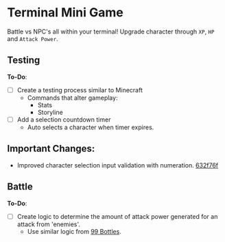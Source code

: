 # Terminal Mini Game
Battle vs NPC's all within your terminal! Upgrade character through `XP`, `HP` and `Attack Power`.

## Testing
**To-Do**:
- [ ] Create a testing process similar to Minecraft
  - Commands that alter gameplay:
    - Stats
    - Storyline
- [ ] Add a selection countdown timer
	- Auto selects a character when timer expires.

## Important Changes:
- Improved character selection input validation with numeration. [632f76f](https://github.com/beingsie/codedexio/commit/632f76f943c0c07c2ffa250061f501e367799c92)

## Battle
**To-Do**:
- [ ] Create logic to determine the amount of attack power generated for an attack from 'enemies'.
	- Use similar logic from [99 Bottles](https://github.com/beingsie/codedexio/blob/main/courses/python/04_loops/99_bottles.py).
